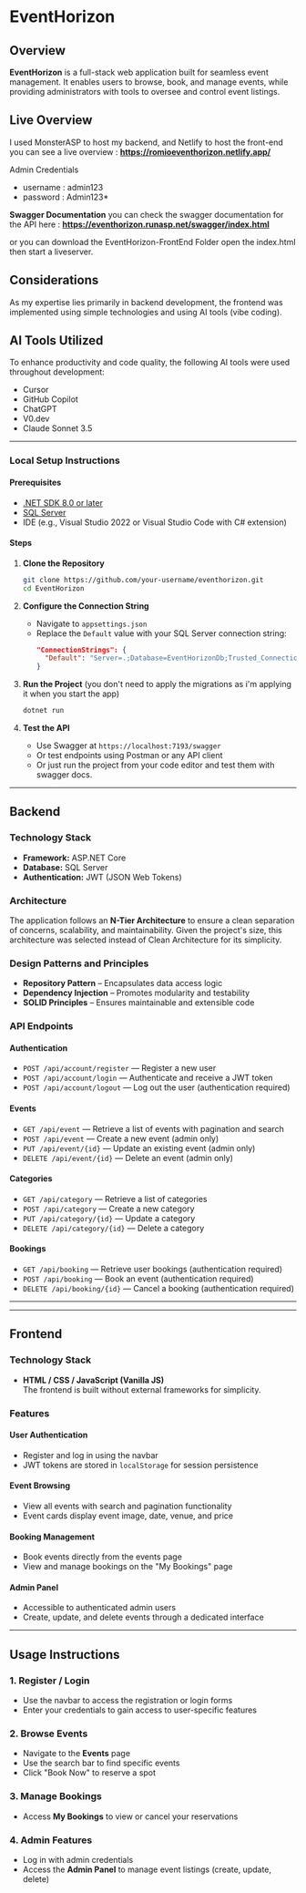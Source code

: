# EventHorizon

## Overview
**EventHorizon** is a full-stack web application built for seamless event management. It enables users to browse, book, and manage events, while providing administrators with tools to oversee and control event listings.

## **Live Overview**

I used MonsterASP to host my backend, and Netlify to host the front-end
you can see a live overview : **https://romioeventhorizon.netlify.app/**

Admin Credentials
- username : admin123
- password : Admin123*

**Swagger Documentation**
you can check the swagger documentation for the API here : **https://eventhorizon.runasp.net/swagger/index.html**

or you can download the EventHorizon-FrontEnd Folder
open the index.html then start a liveserver.




## Considerations
As my expertise lies primarily in backend development, the frontend was implemented using simple technologies and using AI tools (vibe coding).


## AI Tools Utilized
To enhance productivity and code quality, the following AI tools were used throughout development:
- Cursor  
- GitHub Copilot  
- ChatGPT  
- V0.dev  
- Claude Sonnet 3.5  

---



### Local Setup Instructions

#### Prerequisites
- [.NET SDK 8.0 or later](https://dotnet.microsoft.com/en-us/download)
- [SQL Server](https://www.microsoft.com/en-us/sql-server/sql-server-downloads)
- IDE (e.g., Visual Studio 2022 or Visual Studio Code with C# extension)

#### Steps
1. **Clone the Repository**
   ```bash
   git clone https://github.com/your-username/eventhorizon.git
   cd EventHorizon
   ```

2. **Configure the Connection String**
   - Navigate to `appsettings.json`
   - Replace the `Default` value with your SQL Server connection string:
     ```json
     "ConnectionStrings": {
       "Default": "Server=.;Database=EventHorizonDb;Trusted_Connection=True;"
     }
     ```

3. **Run the Project** (you don't need to apply the migrations as i'm applying it when you start the app)
   ```bash
   dotnet run
   ```

5. **Test the API**
   - Use Swagger at `https://localhost:7193/swagger`
   - Or test endpoints using Postman or any API client
   - Or just run the project from your code editor and test them with swagger docs.




---


## Backend

### Technology Stack
- **Framework:** ASP.NET Core  
- **Database:** SQL Server  
- **Authentication:** JWT (JSON Web Tokens)

### Architecture
The application follows an **N-Tier Architecture** to ensure a clean separation of concerns, scalability, and maintainability. Given the project's size, this architecture was selected instead of Clean Architecture for its simplicity.

### Design Patterns and Principles
- **Repository Pattern** – Encapsulates data access logic  
- **Dependency Injection** – Promotes modularity and testability  
- **SOLID Principles** – Ensures maintainable and extensible code


### API Endpoints

#### Authentication
- `POST /api/account/register` — Register a new user  
- `POST /api/account/login` — Authenticate and receive a JWT token  
- `POST /api/account/logout` — Log out the user (authentication required)  

#### Events
- `GET /api/event` — Retrieve a list of events with pagination and search  
- `POST /api/event` — Create a new event (admin only)  
- `PUT /api/event/{id}` — Update an existing event (admin only)  
- `DELETE /api/event/{id}` — Delete an event (admin only)  

#### Categories
- `GET /api/category` — Retrieve a list of categories  
- `POST /api/category` — Create a new category  
- `PUT /api/category/{id}` — Update a category  
- `DELETE /api/category/{id}` — Delete a category  

#### Bookings
- `GET /api/booking` — Retrieve user bookings (authentication required)  
- `POST /api/booking` — Book an event (authentication required)  
- `DELETE /api/booking/{id}` — Cancel a booking (authentication required)  

---


---

## Frontend

### Technology Stack
- **HTML / CSS / JavaScript (Vanilla JS)**  
  The frontend is built without external frameworks for simplicity.

### Features

#### User Authentication
- Register and log in using the navbar  
- JWT tokens are stored in `localStorage` for session persistence

#### Event Browsing
- View all events with search and pagination functionality  
- Event cards display event image, date, venue, and price

#### Booking Management
- Book events directly from the events page  
- View and manage bookings on the "My Bookings" page

#### Admin Panel
- Accessible to authenticated admin users  
- Create, update, and delete events through a dedicated interface


---

## Usage Instructions

### 1. Register / Login
- Use the navbar to access the registration or login forms  
- Enter your credentials to gain access to user-specific features

### 2. Browse Events
- Navigate to the **Events** page  
- Use the search bar to find specific events  
- Click "Book Now" to reserve a spot

### 3. Manage Bookings
- Access **My Bookings** to view or cancel your reservations

### 4. Admin Features
- Log in with admin credentials  
- Access the **Admin Panel** to manage event listings (create, update, delete)
